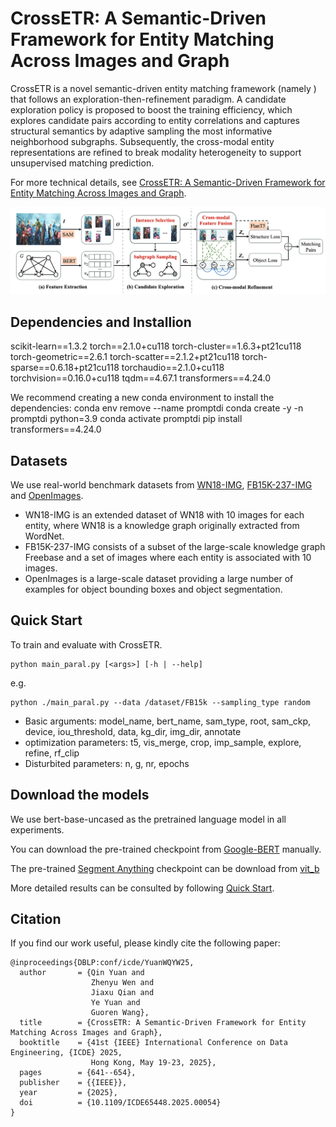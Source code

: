 
# CrossETR: A Semantic-Driven Framework for Entity Matching Across Images and Graph

CrossETR is a novel semantic-driven entity matching framework (namely ) that follows an exploration-then-refinement paradigm. A candidate exploration policy is proposed to boost the training efficiency, which explores candidate pairs according to entity correlations and captures structural semantics by adaptive sampling the most informative neighborhood subgraphs. Subsequently, the cross-modal entity representations are refined to break modality heterogeneity to support unsupervised matching prediction. 

For more technical details, see [CrossETR: A Semantic-Driven Framework for Entity Matching Across Images and Graph](https://ieeexplore.ieee.org/document/11113064).

![Overall architecture of CrossETR framework. ](./CrossETR.png)

## Dependencies and Installion
scikit-learn==1.3.2
torch==2.1.0+cu118
torch-cluster==1.6.3+pt21cu118
torch-geometric==2.6.1
torch-scatter==2.1.2+pt21cu118
torch-sparse==0.6.18+pt21cu118
torchaudio==2.1.0+cu118
torchvision==0.16.0+cu118
tqdm==4.67.1
transformers==4.24.0

We recommend creating a new conda environment to install the dependencies:
conda env remove --name promptdi
conda create -y -n promptdi python=3.9
conda activate promptdi
pip install transformers==4.24.0

## Datasets

We use real-world benchmark datasets from [WN18-IMG](https://github.com/wangmengsd/RSME?tab=readme-ov-file), [FB15K-237-IMG](https://github.com/mniepert/mmkb) and [OpenImages](https://openaccess.thecvf.com/content_cvpr_2017/papers/Xu_Scene_Graph_Generation_CVPR_2017_paper.pdf).
- WN18-IMG is an extended dataset of WN18 with 10 images for each entity, where WN18 is a knowledge graph originally extracted from WordNet. 
- FB15K-237-IMG consists of a subset of the large-scale knowledge graph Freebase and a set of images where each entity is associated with 10 images.
- OpenImages is a large-scale dataset providing a large number of examples for object bounding boxes and object segmentation.

## Quick Start

To train and evaluate with CrossETR.

```
python main_paral.py [<args>] [-h | --help]
```

e.g.

```
python ./main_paral.py --data /dataset/FB15k --sampling_type random
```
- Basic arguments:
    model_name, bert_name, sam_type, root, sam_ckp, device, iou_threshold, data, kg_dir, img_dir, annotate
- optimization parameters:
    t5, vis_merge, crop, imp_sample, explore, refine, rf_clip
- Disturbited parameters:
    n, g, nr, epochs


## Download the models
We use bert-base-uncased as the pretrained language model in all experiments.

You can download the pre-trained checkpoint from [Google-BERT](https://huggingface.co/google-bert/bert-base-uncased) manually.

The pre-trained [Segment Anything](https://github.com/facebookresearch/segment-anything) checkpoint can be download from [vit_b](https://huggingface.co/facebook/sam-vit-base)

More detailed results can be consulted by following [Quick Start](#quick-start).

## Citation
If you find our work useful, please kindly cite the following paper:

```
@inproceedings{DBLP:conf/icde/YuanWQYW25,
  author       = {Qin Yuan and
                  Zhenyu Wen and
                  Jiaxu Qian and
                  Ye Yuan and
                  Guoren Wang},
  title        = {CrossETR: A Semantic-Driven Framework for Entity Matching Across Images and Graph},
  booktitle    = {41st {IEEE} International Conference on Data Engineering, {ICDE} 2025,
                  Hong Kong, May 19-23, 2025},
  pages        = {641--654},
  publisher    = {{IEEE}},
  year         = {2025},
  doi          = {10.1109/ICDE65448.2025.00054}
}
```